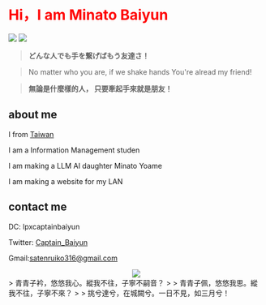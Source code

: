<h1 style="color:red;"> Hi，I am Minato Baiyun </h1>


<img src="https://skillicons.dev/icons?i=discord,twitter,vscode,postman,github,git,sqlite,selenium,wordpress" />
<img src="https://skillicons.dev/icons?i=py,nodejs,md,html,js,css,c,java,discordjs" />





> **どんな人でも手を繋げばもう友達さ！**

> No matter who you are, if we shake hands You're alread my friend!

> **無論是什麼樣的人， 只要牽起手來就是朋友！**



## about me

I from [Taiwan](https://en.wikipedia.org/wiki/Geography_of_Taiwan)

I am a Information Management studen

I am making a LLM AI daughter Minato Yoame

I am making a website for my LAN


## contact me

DC: lpxcaptainbaiyun

Twitter: [Captain_Baiyun](https://twitter.com/Captain_Baiyun)

Gmail:satenruiko316@gmail.com

<div align="center">
  <img src="https://api.githubtrends.io/user/svg/alicezuber/langs?time_range=one_year&include_private=True&theme=bright_lights">
</div>
> 青青子衿，悠悠我心。縱我不往，子寧不嗣音？
> 
> 青青子佩，悠悠我思。縱我不往，子寧不來？
> 
> 挑兮達兮，在城闕兮。一日不見，如三月兮！